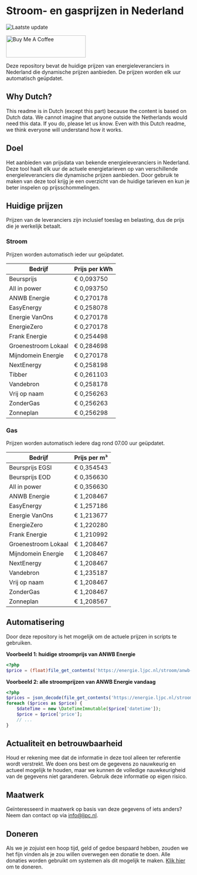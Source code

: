 # Stroom- en gasprijzen in Nederland

![Laatste update](https://img.shields.io/badge/laatste%20update-2025--04--05%2008%3A11%20CET-brightgreen)

<a href="https://www.buymeacoffee.com/Lars-" target="_blank"><img src="https://cdn.buymeacoffee.com/buttons/v2/default-orange.png" alt="Buy Me A Coffee" height="60" style="height: 60px !important;width: 217px !important;" ></a>

Deze repository bevat de huidige prijzen van energieleveranciers in Nederland die dynamische prijzen aanbieden. De prijzen worden elk uur automatisch geüpdatet.

## Why Dutch?

This readme is in Dutch (except this part) because the content is based on Dutch data. We cannot imagine that anyone outside the Netherlands would need this data. If you do, please let us know. Even with this Dutch readme, we think
everyone will understand how it works.

## Doel

Het aanbieden van prijsdata van bekende energieleveranciers in Nederland. Deze tool haalt elk uur de actuele energietarieven op van verschillende energieleveranciers die dynamische prijzen aanbieden. Door gebruik te maken van deze tool
krijg je een overzicht van de huidige tarieven en kun je beter inspelen op prijsschommelingen.

## Huidige prijzen

Prijzen van de leveranciers zijn inclusief toeslag en belasting, dus de prijs die je werkelijk betaalt.

### Stroom

Prijzen worden automatisch ieder uur geüpdatet.

 Bedrijf | Prijs per kWh 
---------|---------------
Beursprijs | € 0,093750
All in power | € 0,093750
ANWB Energie | € 0,270178
EasyEnergy | € 0,258078
Energie VanOns | € 0,270178
EnergieZero | € 0,270178
Frank Energie | € 0,254498
Groenestroom Lokaal | € 0,284698
Mijndomein Energie | € 0,270178
NextEnergy | € 0,258198
Tibber | € 0,261103
Vandebron | € 0,258178
Vrij op naam | € 0,256263
ZonderGas | € 0,256263
Zonneplan | € 0,256298


### Gas

Prijzen worden automatisch iedere dag rond 07.00 uur geüpdatet.

 Bedrijf | Prijs per m³ 
---------|--------------
Beursprijs EGSI | € 0,354543
Beursprijs EOD | € 0,356630
All in power | € 0,356630
ANWB Energie | € 1,208467
EasyEnergy | € 1,257186
Energie VanOns | € 1,213677
EnergieZero | € 1,220280
Frank Energie | € 1,210992
Groenestroom Lokaal | € 1,208467
Mijndomein Energie | € 1,208467
NextEnergy | € 1,208467
Vandebron | € 1,235187
Vrij op naam | € 1,208467
ZonderGas | € 1,208467
Zonneplan | € 1,208567


## Automatisering

Door deze repository is het mogelijk om de actuele prijzen in scripts te gebruiken.

**Voorbeeld 1: huidige stroomprijs van ANWB Energie**

```php
<?php
$price = (float)file_get_contents('https://energie.ljpc.nl/stroom/anwb-energie-nu.txt');

```

**Voorbeeld 2: alle stroomprijzen van ANWB Energie vandaag**

```php
<?php
$prices = json_decode(file_get_contents('https://energie.ljpc.nl/stroom/all-in-power-vandaag.json'),true);
foreach ($prices as $price) {
    $dateTime = new \DateTimeImmutable($price['datetime']);
    $price = $price['price'];
    // ...
}
```

## Actualiteit en betrouwbaarheid

Houd er rekening mee dat de informatie in deze tool alleen ter referentie wordt verstrekt. We doen ons best om de gegevens zo nauwkeurig en actueel mogelijk te houden, maar we kunnen de volledige nauwkeurigheid van de gegevens niet
garanderen. Gebruik deze informatie op eigen risico.

## Maatwerk

Geïnteresseerd in maatwerk op basis van deze gegevens of iets anders? Neem dan contact op
via [info@ljpc.nl](mailto:info@ljpc.nl?subject=Energie%20prijzen).

## Doneren

Als we je zojuist een hoop tijd, geld of gedoe bespaard hebben, zouden we het fijn vinden als je zou willen overwegen een
donatie te doen. Alle donaties worden gebruikt om systemen als dit mogelijk te
maken. [Klik hier](https://www.buymeacoffee.com/Lars-) om te doneren.
